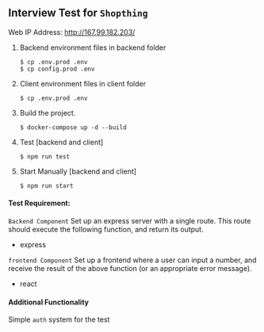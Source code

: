 ##  Interview Test for `Shopthing`

Web IP Address: http://167.99.182.203/

1. Backend environment files in backend folder
    ```code
    $ cp .env.prod .env
    $ cp config.prod .env
    ```
2. Client environment files in client folder
    ```code
    $ cp .env.prod .env
    ```
3. Build the project.
    ```code
    $ docker-compose up -d --build
    ```
4. Test [backend and client]
    ```
    $ npm run test
    ```
5. Start Manually [backend and client]
    ```
    $ npm run start
    ```

#### Test Requirement:

`Backend Component`
Set up an express server with a single route. This
route should execute the following function, and
return its output.

* express

`frontend Component`
Set up a frontend where a user can input a number, and
receive the result of the above function (or an
appropriate error message).

* react

#### Additional Functionality
Simple `auth` system for the test